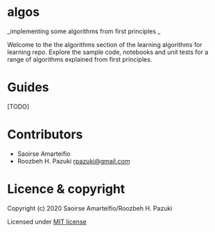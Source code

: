 # algos
_implementing some algorithms from first principles _

Welcome to the the algorithms section of the learning  algorithms for learning repo. Explore the sample code, notebooks and unit tests for a range of algorithms explained from first principles.

# Guides

[TODO]

# Contributors

- Saoirse Amarteifio
- Roozbeh H. Pazuki <rpazuki@gmail.com>

# Licence & copyright

Copyright (c) 2020 Saoirse Amarteifio/Roozbeh H. Pazuki

Licensed under [MIT license](LICENCE)

